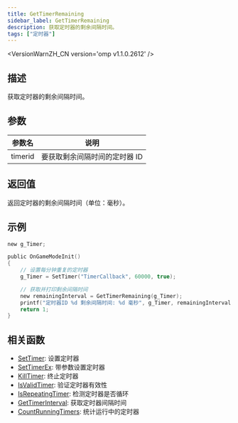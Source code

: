 ```yaml
---
title: GetTimerRemaining
sidebar_label: GetTimerRemaining
description: 获取定时器的剩余间隔时间。
tags: ["定时器"]
---
```


<VersionWarnZH_CN version='omp v1.1.0.2612' />

## 描述

获取定时器的剩余间隔时间。

## 参数

| 参数名  | 说明                          |
| ------- | ----------------------------- |
| timerid | 要获取剩余间隔时间的定时器 ID |

## 返回值

返回定时器的剩余间隔时间（单位：毫秒）。

## 示例

```c
new g_Timer;

public OnGameModeInit()
{
    // 设置每分钟重复的定时器
    g_Timer = SetTimer("TimerCallback", 60000, true);

    // 获取并打印剩余间隔时间
    new remainingInterval = GetTimerRemaining(g_Timer);
    printf("定时器ID %d 剩余间隔时间: %d 毫秒", g_Timer, remainingInterval);
    return 1;
}
```

## 相关函数

- [SetTimer](SetTimer): 设置定时器
- [SetTimerEx](SetTimerEx): 带参数设置定时器
- [KillTimer](KillTimer): 终止定时器
- [IsValidTimer](IsValidTimer): 验证定时器有效性
- [IsRepeatingTimer](IsRepeatingTimer): 检测定时器是否循环
- [GetTimerInterval](GetTimerInterval): 获取定时器间隔时间
- [CountRunningTimers](CountRunningTimers): 统计运行中的定时器

